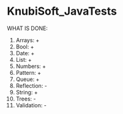 # KnubiSoft_JavaTests
WHAT IS DONE:
1. Arrays: +
2. Bool: +
3. Date: +
4. List: +
5. Numbers: +
6. Pattern: +
7. Queue: +
8. Reflection: -
9. String: +
10. Trees: -
11. Validation: -
